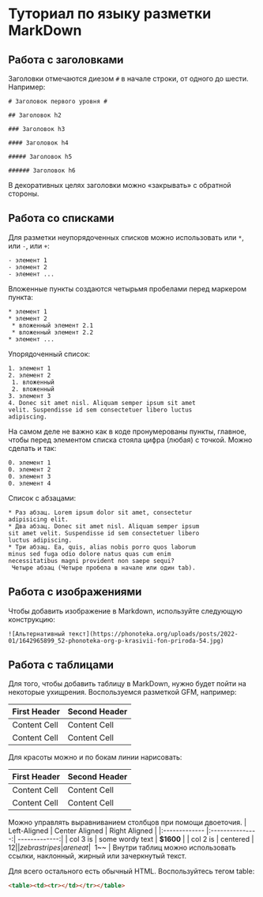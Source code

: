 # Туториал по языку разметки MarkDown

## Работа с заголовками

Заголовки отмечаются диезом `#` в начале строки, от
одного до шести. Например:

```
# Заголовок первого уровня #

## Заголовок h2

### Заголовок h3

#### Заголовок h4

##### Заголовок h5

###### Заголовок h6
```
В декоративных целях заголовки можно «закрывать» с
обратной стороны.

## Работа со списками 

Для разметки неупорядоченных списков можно использовать
или `*`, или `-`, или `+`:

```
- элемент 1
- элемент 2
- элемент ...
```

Вложенные пункты создаются четырьмя пробелами перед
маркером пункта:

```
* элемент 1
* элемент 2
 * вложенный элемент 2.1
 * вложенный элемент 2.2
* элемент ...
```

Упорядоченный список:

```
1. элемент 1
2. элемент 2
 1. вложенный
 2. вложенный
3. элемент 3
4. Donec sit amet nisl. Aliquam semper ipsum sit amet
velit. Suspendisse id sem consectetuer libero luctus
adipiscing.
```

На самом деле не важно как в коде пронумерованы пункты,
главное, чтобы перед элементом списка стояла цифра
(любая) с точкой. Можно сделать и так:

```
0. элемент 1
0. элемент 2
0. элемент 3
0. элемент 4
```

Список с абзацами:

```
* Раз абзац. Lorem ipsum dolor sit amet, consectetur
adipisicing elit.
* Два абзац. Donec sit amet nisl. Aliquam semper ipsum
sit amet velit. Suspendisse id sem consectetuer libero
luctus adipiscing.
* Три абзац. Ea, quis, alias nobis porro quos laborum
minus sed fuga odio dolore natus quas cum enim
necessitatibus magni provident non saepe sequi?
 Четыре абзац (Четыре пробела в начале или один tab).
 ```
 

## Работа с изображениями

Чтобы добавить изображение в Markdown, используйте следующую конструкцию:
```
![Альтернативный текст](https://phonoteka.org/uploads/posts/2022-01/1642965899_52-phonoteka-org-p-krasivii-fon-priroda-54.jpg)
```

## Работа с таблицами

Для того, чтобы добавить таблицу в MarkDown, нужно будет пойти на некоторые ухищрения. Воспользуемся разметкой GFM, например:

First Header | Second Header
------------- | -------------
Content Cell | Content Cell
Content Cell | Content Cell
Для красоты можно и по бокам линии нарисовать:

| First Header | Second Header |
| ------------- | ------------- |
| Content Cell | Content Cell |
| Content Cell | Content Cell |
Можно управлять выравниванием столбцов при помощи
двоеточия.
| Left-Aligned | Center Aligned | Right Aligned |
|:------------- |:---------------:| -------------:|
| col 3 is | some wordy text | **$1600** |
| col 2 is | centered | $12 |
| zebra stripes | are neat | ~~$1~~ |
Внутри таблиц можно использовать ссылки, наклонный,
жирный или зачеркнутый текст.


Для всего остального есть обычный HTML. Воспользуйтесь тегом table:
```HTML
<table><td><tr></td></tr></table>
```

